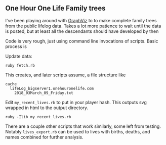 ## One Hour One Life Family trees

I've been playing around with [GraphViz](http://graphviz.org/) to to make complete family trees from the public lifelog data. Takes a lot more patience to wait until the data is posted, but at least all the descendants should have developed by then

Code is very rough, just using command line invocations of scripts. Basic process is

Update data:

`ruby fetch.rb`

This creates, and later scripts assume, a file structure like

```
cache
  lifeLog_bigserver1.onehouronelife.com
    2018_03March_09_Friday.txt
```

Edit `my_recent_lives.rb` to put in your player hash. This outputs svg wrapped in html to the output directory.

`ruby -Ilib my_recent_lives.rb`

There are a couple other scripts that work similarly, some left from testing. Notably `lives_export.rb` can be used to lives with births, deaths, and names combined for further analysis.


